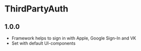 # ThirdPartyAuth

## 1.0.0

- Framework helps to sign in with Apple, Google Sign-In and VK
- Set with default UI-components
